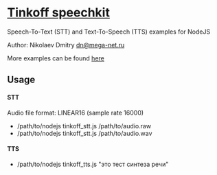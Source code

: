 # [Tinkoff speechkit](https://voicekit.tinkoff.ru/)
Speech-To-Text (STT) and Text-To-Speech (TTS) examples for NodeJS

Author: Nikolaev Dmitry <dn@mega-net.ru>

More examples can be found [here](https://github.com/TinkoffCreditSystems/tinkoff-speech-api-examples)

Usage
----
#### STT
Audio file format: LINEAR16 (sample rate 16000)

* /path/to/nodejs tinkoff_stt.js /path/to/audio.raw
* /path/to/nodejs tinkoff_stt.js /path/to/audio.wav

#### TTS
 * /path/to/nodejs tinkoff_tts.js "это тест синтеза речи"